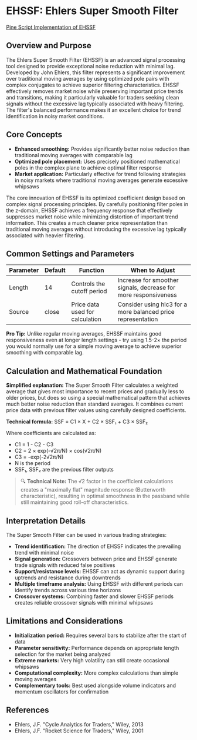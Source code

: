 # EHSSF: Ehlers Super Smooth Filter

[Pine Script Implementation of EHSSF](https://github.com/mihakralj/pinescript/blob/main/indicators/filters/ehssf.pine)

## Overview and Purpose

The Ehlers Super Smooth Filter (EHSSF) is an advanced signal processing tool designed to provide exceptional noise reduction with minimal lag. Developed by John Ehlers, this filter represents a significant improvement over traditional moving averages by using optimized pole pairs with complex conjugates to achieve superior filtering characteristics. EHSSF effectively removes market noise while preserving important price trends and transitions, making it particularly valuable for traders seeking clean signals without the excessive lag typically associated with heavy filtering. The filter's balanced performance makes it an excellent choice for trend identification in noisy market conditions.

## Core Concepts

* **Enhanced smoothing:** Provides significantly better noise reduction than traditional moving averages with comparable lag
* **Optimized pole placement:** Uses precisely positioned mathematical poles in the complex plane to achieve optimal filter response
* **Market application:** Particularly effective for trend following strategies in noisy markets where traditional moving averages generate excessive whipsaws

The core innovation of EHSSF is its optimized coefficient design based on complex signal processing principles. By carefully positioning filter poles in the z-domain, EHSSF achieves a frequency response that effectively suppresses market noise while minimizing distortion of important trend information. This creates a much cleaner price representation than traditional moving averages without introducing the excessive lag typically associated with heavier filtering.

## Common Settings and Parameters

| Parameter | Default | Function | When to Adjust |
|-----------|---------|----------|---------------|
| Length | 14 | Controls the cutoff period | Increase for smoother signals, decrease for more responsiveness |
| Source | close | Price data used for calculation | Consider using hlc3 for a more balanced price representation |

**Pro Tip:** Unlike regular moving averages, EHSSF maintains good responsiveness even at longer length settings - try using 1.5-2× the period you would normally use for a simple moving average to achieve superior smoothing with comparable lag.

## Calculation and Mathematical Foundation

**Simplified explanation:**
The Super Smooth Filter calculates a weighted average that gives most importance to recent prices and gradually less to older prices, but does so using a special mathematical pattern that achieves much better noise reduction than standard averages. It combines current price data with previous filter values using carefully designed coefficients.

**Technical formula:**
SSF = C1 × X + C2 × SSF₁ + C3 × SSF₂

Where coefficients are calculated as:
- C1 = 1 - C2 - C3
- C2 = 2 × exp(-√2π/N) × cos(√2π/N)
- C3 = -exp(-2√2π/N)
- N is the period
- SSF₁, SSF₂ are the previous filter outputs

> 🔍 **Technical Note:** The √2 factor in the coefficient calculations creates a "maximally flat" magnitude response (Butterworth characteristic), resulting in optimal smoothness in the passband while still maintaining good roll-off characteristics.

## Interpretation Details

The Super Smooth Filter can be used in various trading strategies:

* **Trend identification:** The direction of EHSSF indicates the prevailing trend with minimal noise
* **Signal generation:** Crossovers between price and EHSSF generate trade signals with reduced false positives
* **Support/resistance levels:** EHSSF can act as dynamic support during uptrends and resistance during downtrends
* **Multiple timeframe analysis:** Using EHSSF with different periods can identify trends across various time horizons
* **Crossover systems:** Combining faster and slower EHSSF periods creates reliable crossover signals with minimal whipsaws

## Limitations and Considerations

* **Initialization period:** Requires several bars to stabilize after the start of data
* **Parameter sensitivity:** Performance depends on appropriate length selection for the market being analyzed
* **Extreme markets:** Very high volatility can still create occasional whipsaws
* **Computational complexity:** More complex calculations than simple moving averages
* **Complementary tools:** Best used alongside volume indicators and momentum oscillators for confirmation

## References

* Ehlers, J.F. "Cycle Analytics for Traders," Wiley, 2013
* Ehlers, J.F. "Rocket Science for Traders," Wiley, 2001
